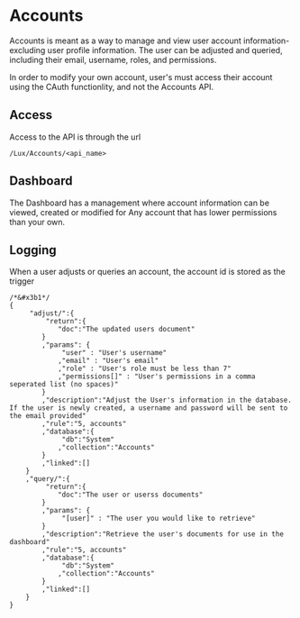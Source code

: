 # Accounts
Accounts is meant as a way to manage and view user account information- excluding user profile information. The user can be adjusted and queried, including their email, username, roles, and permissions. 

In order to modify your own account, user's must access their account using the CAuth functionlity, and not the Accounts API.

## Access
Access to the API is through the url 

```
/Lux/Accounts/<api_name>
```

## Dashboard
The Dashboard has a management where account information can be viewed, created or modified for Any account that has lower permissions than your own. 

## Logging

When a user adjusts or queries an account, the account id is stored as the trigger

```
/*&#x3b1*/
{
	 "adjust/":{
		 "return":{
			"doc":"The updated users document"
		}		
		,"params": {
			 "user" : "User's username"
			,"email" : "User's email"
			,"role" : "User's role must be less than 7"
			,"permissions[]" : "User's permissions in a comma seperated list (no spaces)"
		}
		,"description":"Adjust the User's information in the database. If the user is newly created, a username and password will be sent to the email provided"
		,"rule":"5, accounts"
		,"database":{
			 "db":"System"
			,"collection":"Accounts"
		}
		,"linked":[]
	}
	,"query/":{
		 "return":{
			"doc":"The user or userss documents"
		}		
		,"params": {
			 "[user]" : "The user you would like to retrieve"
		}
		,"description":"Retrieve the user's documents for use in the dashboard"
		,"rule":"5, accounts"
		,"database":{
			 "db":"System"
			,"collection":"Accounts"
		}
		,"linked":[]
	}
}
